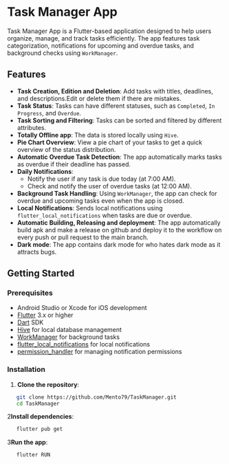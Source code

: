 # Task Manager App

Task Manager App is a Flutter-based application designed to help users organize, manage, and track tasks efficiently. The app features task categorization, notifications for upcoming and overdue tasks, and background checks using `WorkManager`.

## Features

- **Task Creation, Edition and Deletion**: Add tasks with titles, deadlines, and descriptions.Edit or delete them if there are mistakes.
- **Task Status**: Tasks can have different statuses, such as `Completed`, `In Progress`, and `Overdue`.
- **Task Sorting and Filtering**: Tasks can be sorted and filtered by different attributes.
- **Totally Offline app**: The data is stored locally using `Hive`.
- **Pie Chart Overview**: View a pie chart of your tasks to get a quick overview of the status distribution.
- **Automatic Overdue Task Detection**: The app automatically marks tasks as overdue if their deadline has passed.
- **Daily Notifications**:
    - Notify the user if any task is due today (at 7:00 AM).
    - Check and notify the user of overdue tasks (at 12:00 AM).
- **Background Task Handling**: Using `WorkManager`, the app can check for overdue and upcoming tasks even when the app is closed.
- **Local Notifications**: Sends local notifications using `flutter_local_notifications` when tasks are due or overdue.
- **Automatic Building, Releasing and deployment**: The app automatically build apk and make a release on github and deploy it to the workflow on every push or pull request to the main branch.
- **Dark mode**: The app contains dark mode for who hates dark mode as it attracts bugs.

## Getting Started

### Prerequisites

- Android Studio or Xcode for iOS development
- [Flutter](https://flutter.dev/) 3.x or higher
- [Dart](https://dart.dev/) SDK
- [Hive](https://pub.dev/packages/hive) for local database management
- [WorkManager](https://pub.dev/packages/workmanager) for background tasks
- [flutter_local_notifications](https://pub.dev/packages/flutter_local_notifications) for local notifications
- [permission_handler](https://pub.dev/packages/permission_handler) for managing notification permissions

### Installation

1. **Clone the repository**:

```bash
   git clone https://github.com/Mento79/TaskManager.git
   cd TaskManager
```

2**Install dependencies**:

```bash
   flutter pub get
```

3**Run the app**:

```bash
   flutter RUN
```


